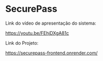 # SecurePass

Link do vídeo de apresentação do sistema:

https://youtu.be/FEhjDXgA81c



Link do Projeto:

https://securepass-frontend.onrender.com/